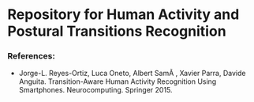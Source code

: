 # Repository for Human Activity and Postural Transitions Recognition


### References:
- Jorge-L. Reyes-Ortiz, Luca Oneto, Albert SamÃ , Xavier Parra, Davide Anguita. Transition-Aware Human Activity Recognition Using Smartphones. Neurocomputing. Springer 2015. 